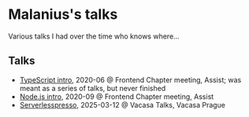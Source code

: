 # Malanius's talks

Various talks I had over the time who knows where...

## Talks

- [TypeScript intro](typescript-intro/README.md), 2020-06 @ Frontend Chapter meeting, Assist; was meant as a series of talks, but never finished
- [Node.js intro](nodejs-intro/README.md), 2020-09 @ Frontend Chapter meeting, Assist
- [Serverlesspresso](serverlesspresso/README.md), 2025-03-12 @ Vacasa Talks, Vacasa Prague
